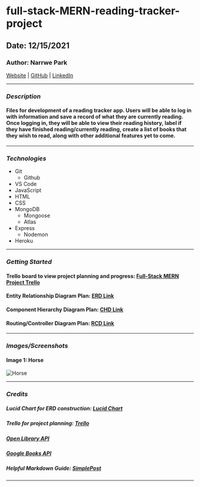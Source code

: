 # full-stack-MERN-reading-tracker-project

## Date: 12/15/2021

### Author: Narrwe Park

[Website](projectsite) | [GitHub](https://github.com/narrwep27) | [LinkedIn](https://www.linkedin.com/in/narrwe-park-a29376192/)
***

### ***Description***
#### Files for development of a reading tracker app. Users will be able to log in with information and save a record of what they are currently reading. Once logging in, they will be able to view their reading history, label if they have finished reading/currently reading, create a list of books that they wish to read, along with other additional features yet to come.
***

### ***Technologies***
* Git
    * Github
* VS Code
* JavaScript
* HTML
* CSS
* MongoDB
    * Mongoose
    * Atlas
* Express
    * Nodemon
* Heroku
***

### ***Getting Started***
#### Trello board to view project planning and progress: [Full-Stack MERN Project Trello](https://trello.com/b/SzRtZYVc)
#### Entity Relationship Diagram Plan: [ERD Link](https://lucid.app/lucidchart/0555d933-1093-47dc-b865-1bbb7be0917f/edit?invitationId=inv_fdb81ac5-e929-418a-be0f-c960265f800d)
#### Component Hierarchy Diagram Plan: [CHD Link](https://lucid.app/lucidchart/4858e533-4cd9-44d4-bf45-839f0b1f5aad/edit?invitationId=inv_19e0e463-4d90-4dea-84df-a1a6f5c2b82b)
#### Routing/Controller Diagram Plan: [RCD Link]()
***

### ***Images/Screenshots***
#### Image 1: Horse
![Horse](https://th.bing.com/th/id/OIP.KpAfjTRCSlaiSVrcjSiYxgHaEp?pid=ImgDet&rs=1)
***

### ***Credits***
##### Lucid Chart for ERD construction: [Lucid Chart](https://lucid.app/documents#/dashboard)
##### Trello for project planning: [Trello](https://trello.com/)
##### [Open Library API](https://openlibrary.org/developers/api)
##### [Google Books API](https://developers.google.com/books/docs/overview)
##### Helpful Markdown Guide: [SimplePost](https://simplpost.com/markdown.html#:~:text=How%20to%20use%20Markdown%201%20URL%20link.%20Type,the%20first%20character%20of%20a%20new%20line.%20)
***